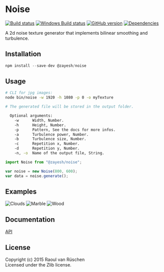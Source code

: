 # Noise
[![Build status](https://travis-ci.org/vanruesc/noise.svg?branch=master)](https://travis-ci.org/vanruesc/noise) 
[![Windows Build status](https://ci.appveyor.com/api/projects/status/XXXXXXXXXXX?svg=true)](https://ci.appveyor.com/project/vanruesc/noise) 
[![GitHub version](https://badge.fury.io/gh/vanruesc%2Fnoise.svg)](http://badge.fury.io/gh/vanruesc%2Fnoise) 
[![Dependencies](https://david-dm.org/vanruesc/noise.svg?branch=master)](https://david-dm.org/vanruesc/noise)

A 2d noise texture generator that implements bilinear smoothing and turbulence.


## Installation

```javascript
npm install --save-dev @zayesh/noise
``` 


## Usage

```sh
# CLI for jpg images:
node bin/noise -w 1920 -h 1080 -p 0 -o myTexture

# The generated file will be stored in the output folder.
```

```sh
  Optional arguments:
    -w      Width, Number.
    -h      Height, Number.
    -p      Pattern, See the docs for more infos.
    -a      Turbulence power, Number.
    -b      Turbulence size, Number.
    -c      Repetition x, Number.
    -d      Repetition y, Number.
    -n, -o  Name of the output file, String.
```

```javascript
import Noise from "@zayesh/noise";

var noise = new Noise(800, 600);
var data = noise.generate();
```


## Examples

![Clouds](http://vanruesc.github.io/noise/clouds.jpg)
![Marble](http://vanruesc.github.io/noise/marble.jpg)
![Wood](http://vanruesc.github.io/noise/wood.jpg)


## Documentation

[API](http://vanruesc.github.io/noise/docs)


## License

Copyright (c) 2015 Raoul van Rüschen  
Licensed under the Zlib license.

